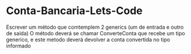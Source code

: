 # Conta-Bancaria-Lets-Code
Escrever um método que comtemplem 2 generics (um de entrada e outro de saída)  O método deverá se chamar ConverteConta que recebe um tipo generico, e este metodo deverá devolver a conta convertida no tipo informado

